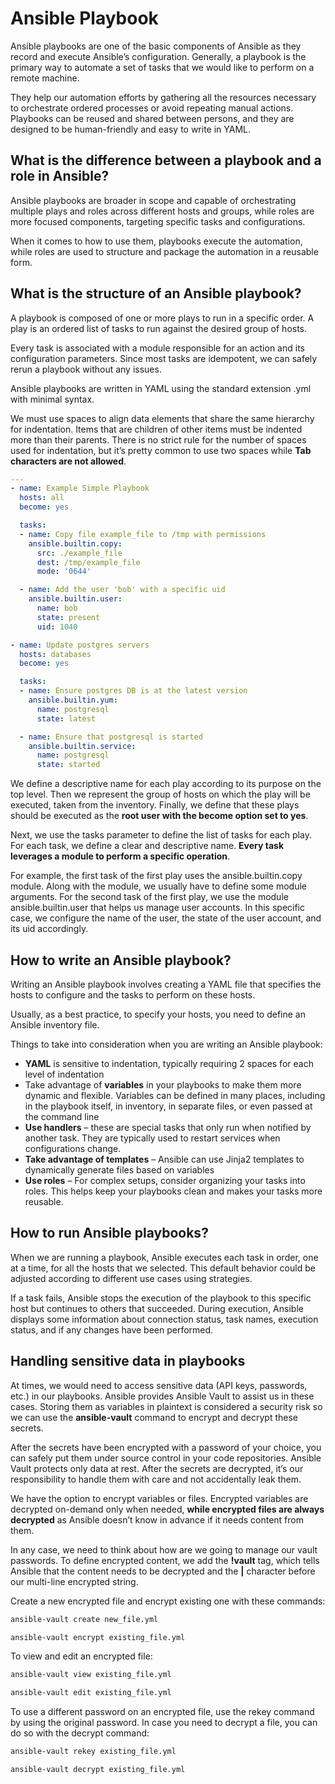 # Ansible Playbook

Ansible playbooks are one of the basic components of Ansible as they record and execute Ansible’s configuration. Generally, a playbook is the primary way to automate a set of tasks that we would like to perform on a remote machine.

They help our automation efforts by gathering all the resources necessary to orchestrate ordered processes or avoid repeating manual actions. Playbooks can be reused and shared between persons, and they are designed to be human-friendly and easy to write in YAML.

## What is the difference between a playbook and a role in Ansible?

Ansible playbooks are broader in scope and capable of orchestrating multiple plays and roles across different hosts and groups, while roles are more focused components, targeting specific tasks and configurations.

When it comes to how to use them, playbooks execute the automation, while roles are used to structure and package the automation in a reusable form.

## What is the structure of an Ansible playbook?

A playbook is composed of one or more plays to run in a specific order. A play is an ordered list of tasks to run against the desired group of hosts.

Every task is associated with a module responsible for an action and its configuration parameters. Since most tasks are idempotent, we can safely rerun a playbook without any issues.

Ansible playbooks are written in YAML using the standard extension .yml with minimal syntax.

We must use spaces to align data elements that share the same hierarchy for indentation. Items that are children of other items must be indented more than their parents. There is no strict rule for the number of spaces used for indentation, but it’s pretty common to use two spaces while **Tab characters are not allowed**.

```yml
---
- name: Example Simple Playbook
  hosts: all
  become: yes

  tasks:
  - name: Copy file example_file to /tmp with permissions
    ansible.builtin.copy:
      src: ./example_file
      dest: /tmp/example_file
      mode: '0644'

  - name: Add the user 'bob' with a specific uid 
    ansible.builtin.user:
      name: bob
      state: present
      uid: 1040

- name: Update postgres servers
  hosts: databases
  become: yes

  tasks:
  - name: Ensure postgres DB is at the latest version
    ansible.builtin.yum:
      name: postgresql
      state: latest

  - name: Ensure that postgresql is started
    ansible.builtin.service:
      name: postgresql
      state: started
```

We define a descriptive name for each play according to its purpose on the top level. Then we represent the group of hosts on which the play will be executed, taken from the inventory. Finally, we define that these plays should be executed as the **root user with the become option set to yes**.

Next, we use the tasks parameter to define the list of tasks for each play. For each task, we define a clear and descriptive name. **Every task leverages a module to perform a specific operation**.

For example, the first task of the first play uses the ansible.builtin.copy module. Along with the module, we usually have to define some module arguments. For the second task of the first play, we use the module ansible.builtin.user that helps us manage user accounts. In this specific case, we configure the name of the user, the state of the user account, and its uid accordingly.

## How to write an Ansible playbook?

Writing an Ansible playbook involves creating a YAML file that specifies the hosts to configure and the tasks to perform on these hosts.

Usually, as a best practice, to specify your hosts, you need to define an Ansible inventory file.

Things to take into consideration when you are writing an Ansible playbook:

- **YAML** is sensitive to indentation, typically requiring 2 spaces for each level of indentation
- Take advantage of **variables** in your playbooks to make them more dynamic and flexible. Variables can be defined in many places, including in the playbook itself, in inventory, in separate files, or even passed at the command line
- **Use handlers** – these are special tasks that only run when notified by another task. They are typically used to restart services when configurations change.
- **Take advantage of templates** – Ansible can use Jinja2 templates to dynamically generate files based on variables
- **Use roles** – For complex setups, consider organizing your tasks into roles. This helps keep your playbooks clean and makes your tasks more reusable.

## How to run Ansible playbooks?

When we are running a playbook, Ansible executes each task in order, one at a time, for all the hosts that we selected. This default behavior could be adjusted according to different use cases using strategies.

If a task fails, Ansible stops the execution of the playbook to this specific host but continues to others that succeeded. During execution, Ansible displays some information about connection status, task names, execution status, and if any changes have been performed.

## Handling sensitive data in playbooks

At times, we would need to access sensitive data (API keys, passwords, etc.) in our playbooks. Ansible provides Ansible Vault to assist us in these cases. Storing them as variables in plaintext is considered a security risk so we can use the **ansible-vault** command to encrypt and decrypt these secrets.

After the secrets have been encrypted with a password of your choice, you can safely put them under source control in your code repositories. Ansible Vault protects only data at rest. After the secrets are decrypted, it’s our responsibility to handle them with care and not accidentally leak them.

We have the option to encrypt variables or files. Encrypted variables are decrypted on-demand only when needed, **while encrypted files are always decrypted** as Ansible doesn’t know in advance if it needs content from them.

In any case, we need to think about how are we going to manage our vault passwords. To define encrypted content, we add the **!vault** tag, which tells Ansible that the content needs to be decrypted and the **|** character before our multi-line encrypted string.

Create a new encrypted file and encrypt existing one with these commands:

```bash
ansible-vault create new_file.yml

ansible-vault encrypt existing_file.yml
```

To view and edit an encrypted file:

```bash
ansible-vault view existing_file.yml

ansible-vault edit existing_file.yml
```

To use a different password on an encrypted file, use the rekey command by using the original password. In case you need to decrypt a file, you can do so with the decrypt command:

```bash
ansible-vault rekey existing_file.yml

ansible-vault decrypt existing_file.yml
```
